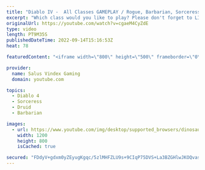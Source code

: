 ```yaml
---
title: "Diablo IV -  All Classes GAMEPLAY / Rogue, Barbarian, Sorceress, Druid, Necromancer, BOSS, PVP"
excerpt: "Which class would you like to play? Please don't forget to LIKE & SUBSCRIBE! You can also COMMENT & ↪ SHARE!"
originalUrl: https://youtube.com/watch?v=cgaeM4CyZdE
type: video
length: PT9M35S
publishedDateTime: 2022-09-14T15:16:53Z
heat: 78

featuredContent: "<iframe width=\"800\" height=\"500\" frameborder=\"0\" src=\"https://www.youtube.com/embed/cgaeM4CyZdE\" allow=\"accelerometer; autoplay; encrypted-media; gyroscope; picture-in-picture\" allowfullscreen></iframe>"

provider:
  name: Salus Vindex Gaming
  domain: youtube.com

topics:
  - Diablo 4
  - Sorceress
  - Druid
  - Barbarian

images:
  - url: https://www.youtube.com/img/desktop/supported_browsers/dinosaur.png
    width: 1200
    height: 800
    isCached: true

secured: "FDdyV+gdxm0yZEyugKgqc/5zlMHFZLU9s+9CIqP75DVS+La3BZGHlwJKOQvasGn7BAdEWtl6ttEEnfE3kLiX2kVzxucE4PfCL87Wkn3496JCs3onChYT1etmSWY4Od+p6f8dDwRo5VBNAIIrWyEr5Yq6svHnk2xz2FebMKkoC2Ire+Ipd4MkSRhYrnMCerrcVl78TKnvyl/PWIErViNOhdBRldswJ2yL6ADDU4KbAztSFnSx/ZR46gaay5rd+05wyPzKrWPnbvnvAN6miN2359DeWv/3LsfQK5A9zORM7LVagBLQFsKkWj54vnHcxGgjNAgAApdjWgYdEY1i1NCPbFQinoVtAtUX+sgwrf7851R6idoOIIxC3u0ub61qnmf5F4Z68DR7ueLD5uy5QM4hbTifUEzVQ0mCOUk3Z+wwD0I=;RNVBbsD+eBBif9MiY2Lf3Q=="
---
```


